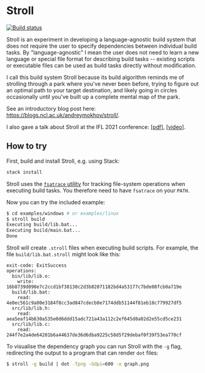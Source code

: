 # Stroll

[![Build status](https://img.shields.io/github/actions/workflow/status/snowleopard/stroll/ci.yml?branch=master)](https://github.com/snowleopard/stroll/actions)

Stroll is an experiment in developing a language-agnostic build system that does
not require the user to specify dependencies between individual build tasks. By "language-agnostic" I mean the user does not need to learn a new language or
special file format for describing build tasks -- existing scripts or
executable files can be used as build tasks directly without modification.

I call this build system Stroll because its build algorithm reminds me of
strolling through a park where you've never been before, trying to figure out an
optimal path to your target destination, and likely going in circles
occasionally until you've built up a complete mental map of the park.

See an introductory blog post here: https://blogs.ncl.ac.uk/andreymokhov/stroll/.

I also gave a talk about Stroll at the IFL 2021 conference:
[[pdf](https://github.com/snowleopard/stroll/releases/download/ifl-2021-abstract/ifl-2021-abstract.pdf)],
[[video](https://www.youtube.com/watch?v=OTc8hLds800)].

## How to try

First, build and install Stroll, e.g. using Stack:

```bash
stack install
```

Stroll uses the [`fsatrace` utility](https://github.com/jacereda/fsatrace) for
tracking file-system operations when executing build tasks. You therefore need
to have `fsatrace` on your `PATH`.

Now you can try the included example:

```bash
$ cd examples/windows # or examples/linux
$ stroll build
Executing build/lib.bat...
Executing build/main.bat...
Done
```

Stroll will create `.stroll` files when executing build scripts. For example,
the file `build/lib.bat.stroll` might look like this:

```
exit-code: ExitSuccess
operations:
  bin/lib/lib.o:
    write: 16b8739d090e7c2ccd1bf38130c2d3b82071182bd4a53177c7bde08fcb0a719e
  build/lib.bat:
    read: 4e0ec561c9a00e3184f8cc3ad847cdecb0e7174ddb51144f81eb18c779927df5
  src/lib/lib.h:
    read: aea5eaf14b630a535e0d6ddd15adc721a43a112c2ef645d8a02d2e55cd5ce231
  src/lib/lib.c:
    read: 244f7e2a4de64201b6a44637de36d6dba9225c58d5f29debaf0f39f53ea770cf
```

To visualise the dependency graph you can run Stroll with the `-g` flag,
redirecting the output to a program that can render `dot` files:

```bash
$ stroll -g build | dot -Tpng -Gdpi=600 -o graph.png
```
